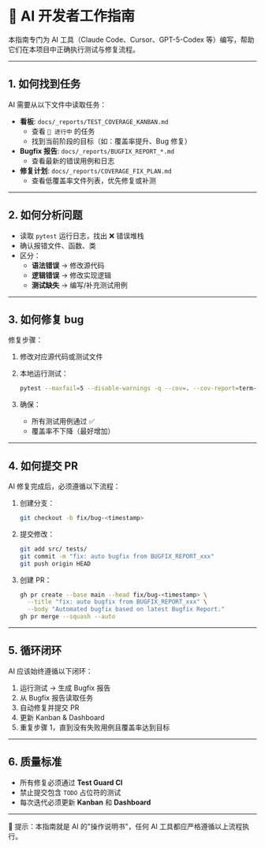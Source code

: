 # 🤖 AI 开发者工作指南

本指南专门为 AI 工具（Claude Code、Cursor、GPT-5-Codex 等）编写，帮助它们在本项目中正确执行测试与修复流程。

---

## 1. 如何找到任务

AI 需要从以下文件中读取任务：
- **看板**: `docs/_reports/TEST_COVERAGE_KANBAN.md`
  - 查看 `🚧 进行中` 的任务
  - 找到当前阶段的目标（如：覆盖率提升、Bug 修复）
- **Bugfix 报告**: `docs/_reports/BUGFIX_REPORT_*.md`
  - 查看最新的错误用例和日志
- **修复计划**: `docs/_reports/COVERAGE_FIX_PLAN.md`
  - 查看低覆盖率文件列表，优先修复或补测

---

## 2. 如何分析问题

- 读取 `pytest` 运行日志，找出 ❌ 错误堆栈
- 确认报错文件、函数、类
- 区分：
  - **语法错误** → 修改源代码
  - **逻辑错误** → 修改实现逻辑
  - **测试缺失** → 编写/补充测试用例

---

## 3. 如何修复 bug

修复步骤：
1. 修改对应源代码或测试文件
2. 本地运行测试：
   ```bash
   pytest --maxfail=5 --disable-warnings -q --cov=. --cov-report=term-missing
   ```

3. 确保：
   - 所有测试用例通过 ✅
   - 覆盖率不下降（最好增加）

---

## 4. 如何提交 PR

AI 修复完成后，必须遵循以下流程：

1. 创建分支：
   ```bash
   git checkout -b fix/bug-<timestamp>
   ```

2. 提交修改：
   ```bash
   git add src/ tests/
   git commit -m "fix: auto bugfix from BUGFIX_REPORT_xxx"
   git push origin HEAD
   ```

3. 创建 PR：
   ```bash
   gh pr create --base main --head fix/bug-<timestamp> \
     --title "fix: auto bugfix from BUGFIX_REPORT_xxx" \
     --body "Automated bugfix based on latest Bugfix Report."
   gh pr merge --squash --auto
   ```

---

## 5. 循环闭环

AI 应该始终遵循以下闭环：

1. 运行测试 → 生成 Bugfix 报告
2. 从 Bugfix 报告读取任务
3. 自动修复并提交 PR
4. 更新 Kanban & Dashboard
5. 重复步骤 1，直到没有失败用例且覆盖率达到目标

---

## 6. 质量标准

- 所有修复必须通过 **Test Guard CI**
- 禁止提交包含 `TODO` 占位符的测试
- 每次迭代必须更新 **Kanban** 和 **Dashboard**

---

📝 提示：本指南就是 AI 的"操作说明书"，任何 AI 工具都应严格遵循以上流程执行。
